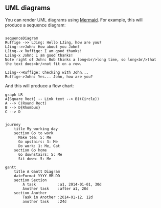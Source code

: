 ## UML diagrams

You can render UML diagrams using [Mermaid](https://mermaidjs.github.io/). For example, this will produce a sequence diagram:

```mermaid

sequenceDiagram
Ruffige ->> LJing: Hello LJing, how are you?
LJing-->>John: How about you John?
LJing--x Ruffige: I am good thanks!
LJing-x John: I am good thanks!
Note right of John: Bob thinks a long<br/>long time, so long<br/>that the text does<br/>not fit on a row.

LJing-->Ruffige: Checking with John...
Ruffige->John: Yes... John, how are you?
```

And this will produce a flow chart:

```mermaid
graph LR
A[Square Rect] -- Link text --> B((Circle))
A --> C(Round Rect)
B --> D{Rhombus}
C --> D
```

````mermaid

journey
    title My working day
    section Go to work
      Make tea: 5: Me
      Go upstairs: 3: Me
      Do work: 1: Me, Cat
    section Go home
      Go downstairs: 5: Me
      Sit down: 5: Me

gantt
    title A Gantt Diagram
    dateFormat YYYY-MM-DD
    section Section
        A task          :a1, 2014-01-01, 30d
        Another task    :after a1, 20d
    section Another
        Task in Another :2014-01-12, 12d
        another task    :24d
````
